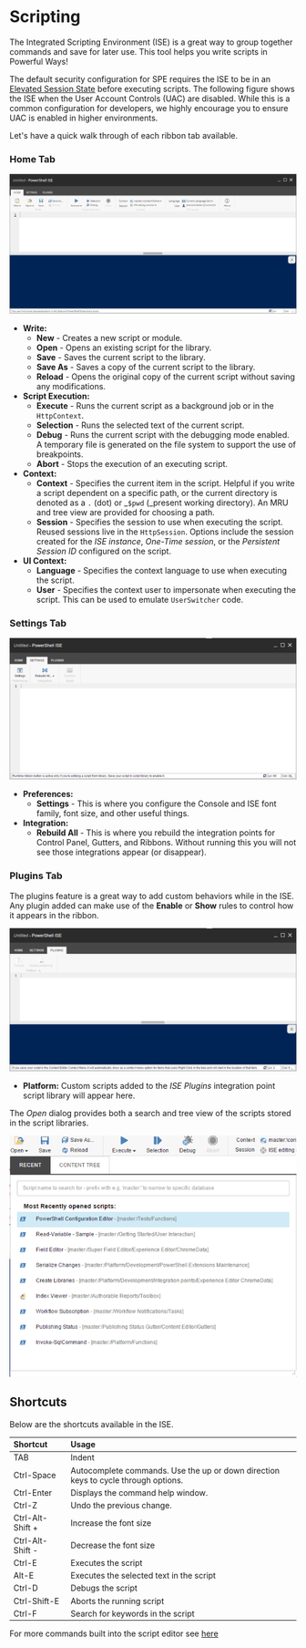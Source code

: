 # Scripting

The Integrated Scripting Environment \(ISE\) is a great way to group together commands and save for later use. This tool helps you write scripts in Powerful Ways!

The default security configuration for SPE requires the ISE to be in an [Elevated Session State](../security/) before executing scripts. The following figure shows the ISE when the User Account Controls \(UAC\) are disabled. While this is a common configuration for developers, we highly encourage you to ensure UAC is enabled in higher environments.

Let's have a quick walk through of each ribbon tab available.

### Home Tab

![PowerShell ISE](../.gitbook/assets/ise-empty.png)

* **Write:**
  * **New** - Creates a new script or module.
  * **Open** - Opens an existing script for the library.
  * **Save** - Saves the current script to the library.
  * **Save As** - Saves a copy of the current script to the library.
  * **Reload** - Opens the original copy of the current script without saving any modifications.
* **Script Execution:**
  * **Execute** - Runs the current script as a background job or in the `HttpContext`.
  * **Selection** - Runs the selected text of the current script.
  * **Debug** - Runs the current script with the debugging mode enabled. A temporary file is generated on the file system to support the use of breakpoints.
  * **Abort** - Stops the execution of an executing script.
* **Context:**
  * **Context** - Specifies the current item in the script. Helpful if you write a script dependent on a specific path, or the current directory is denoted as a `.` \(dot\) or \_`$pwd` \(\_present working directory\). An MRU and tree view are provided for choosing a path.
  * **Session** - Specifies the session to use when executing the script. Reused sessions live in the `HttpSession`. Options include the session created for the _ISE instance_, _One-Time session_, or the _Persistent Session ID_ configured on the script.
* **UI Context:**
  * **Language** - Specifies the context language to use when executing the script.
  * **User** - Specifies the context user to impersonate when executing the script. This can be used to emulate `UserSwitcher` code.

### Settings Tab

![ISE Settings Tab](../.gitbook/assets/ise-settings.png)

* **Preferences:**
  * **Settings** - This is where you configure the Console and ISE font family, font size, and other useful things.
* **Integration:**
  * **Rebuild All** - This is where you rebuild the integration points for Control Panel, Gutters, and Ribbons. Without running this you will not see those integrations appear \(or disappear\).

### Plugins Tab

The plugins feature is a great way to add custom behaviors while in the ISE. Any plugin added can make use of the **Enable** or **Show** rules to control how it appears in the ribbon.

![ISE Plugins Tab](../.gitbook/assets/ise-plugins.png)

* **Platform:** Custom scripts added to the _ISE Plugins_ integration point script library will appear here.

The _Open_ dialog provides both a search and tree view of the scripts stored in the script libraries.

![Open Script Dialog](../.gitbook/assets/ise-opendialog.png)

## Shortcuts

Below are the shortcuts available in the ISE.

| **Shortcut** | **Usage** |
| :--- | :--- |
| TAB | Indent |
| Ctrl-Space | Autocomplete commands. Use the up or down direction keys to cycle through options. |
| Ctrl-Enter | Displays the command help window. |
| Ctrl-Z | Undo the previous change. |
| Ctrl-Alt-Shift + | Increase the font size |
| Ctrl-Alt-Shift - | Decrease the font size |
| Ctrl-E | Executes the script |
| Alt-E | Executes the selected text in the script |
| Ctrl-D | Debugs the script |
| Ctrl-Shift-E | Aborts the running script |
| Ctrl-F | Search for keywords in the script |

For more commands built into the script editor see [here](https://github.com/ajaxorg/ace/wiki/Default-Keyboard-Shortcuts)

